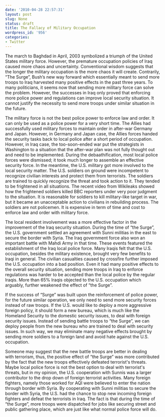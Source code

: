 ```yaml
---
date: '2010-04-28 22:57:31'
layout: post
slug: None
status: draft
title: The Fallacy of Military Occupation
wordpress_id: '956'
categories:
- Twitter
---
```


The march to Baghdad in April, 2003 symbolized a triumph of the United States military force. However, the premature occupation policies of Iraq caused more chaos and uncertainty. Conventional wisdom suggests that the longer the military occupation is the more chaos it will create.  Contrarily, “The Surge”, Bush’s new way forward which essentially meant to send more troops to Iraq harvested many positive effects in the past three years. To many politicians, it seems now that sending more military force can solve the problem. However, the successes in Iraq only proved that enforcing more police power and regulations can improve local security situation. It cannot justify the necessity to send more troops under similar situation in the future.

The military force is not the best police power to enforce law and order.  It can only be used as a police power for a very short time. The Allies had successfully used military forces to maintain order in after-war Germany and Japan. However, in Germany and Japan case, the Allies forces handed the security tasks back to local police after a short period of occupation. However, in Iraq case, the too-soon-ended war put the strategists in Washington to a situation that the after-war plan was not fully thought out and need to be implemented. During the debaathification, most local police forces were dismissed; it took much longer to assemble an effective security force. In the meantime, the U.S. military got more involved to the local security matter. The U.S. soldiers on ground were incompetent to recognize civilian interests and protect them from terrorists. The soldiers are trained to quickly recognize the threat and took action to it. They tended to be frightened in all situations. The recent video from Wikileaks showed how the frightened soldiers killed BBC reporters under very poor judgment to the situation. It is reasonable for soldiers to kill military-like target in war, but it became an unacceptable action to civilians in rebuilding process.  The soldiers are not policemen. It is expensive in term of time and cost to enforce law and order with military force.

The local resident involvement was a more effective factor in the improvement of the Iraq security situation. During the time of “the Surge”, the U.S. government settled an agreement with Sunni militias in the east to secure the border with Syria. The Iraq government force also won an important battle with Mahdi Army in that time. These events featured the establishment of the Iraq local police force. Many Iraqis  felt that the U.S. occupation, besides the military existence, brought very few benefits to Iraqi in general. The civilian casualties caused by crossfire further imposed the U.S. occupation into a bad position. Even it had many positive effects to the overall security situation, sending more troops in Iraq to enforce regulations was harder to be accepted than the local police by the regular Iraqis. More than 65% Iraqis objected to the U.S. occupation which arguably, further weakened the effect of “the Surge”.

If the success of “Surge” was built upon the reinforcement of police power, for the future similar operation, we only need to send more security forces instead of raw troops. If the U.S. would like to deploy a more aggressive foreign policy, it should form a new bureau, which is much like the Homeland Security to the domestic security issues, to deal with foreign security issues. Instead of sending battle troops to “the Surge”, we can deploy people from the new bureau who are trained to deal with security issues. In such way, we may eliminate many negative effects brought by sending more soldiers to a foreign land and avoid hate against the U.S. occupation.

Someone may suggest that the new battle troops are better in dealing with terrorism, thus, the positive effect of “the Surge” was more contributed by the fact that the new troops effectively defeated terrorist's threats. Maybe local police force is not the best option to deal with terrorist's threats, but in my opinion, the U.S. cooperation with Sunnis was a larger contributor to the drop down of foreign terrorist activities. Many foreign fighters, namely those worked for AQI were believed to enter the nation through border with Syria. By cooperating with Sunni militias to secure the border with Syria, the U.S. had the chance to stop new incoming foreign fighters and defeat the terrorists in Iraq. The fact is that during the time of “the Surge”, more troops were dispatched for jobs like securing street and public gathering place, which are just like what normal police force will do.
